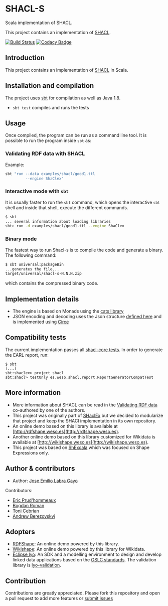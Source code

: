 # SHACL-S

Scala implementation of SHACL.

This project contains an implementation of
[SHACL](http://w3c.github.io/data-shapes/shacl/).

[![Build Status](https://travis-ci.org/weso/shacl-s.svg?branch=master)](https://travis-ci.org/weso/shacl-s)
[![Codacy Badge](https://api.codacy.com/project/badge/Grade/da1290bfb5ea4f4e9dbf4074960d06c3)](https://www.codacy.com/gh/weso/shacl-s?utm_source=github.com&amp;utm_medium=referral&amp;utm_content=weso/shacl-s&amp;utm_campaign=Badge_Grade)

## Introduction

This project contains an implementation of [SHACL](https://www.w3.org/TR/shacl/) in Scala.

## Installation and compilation

The project uses [sbt](http://www.scala-sbt.org/) for compilation as well as Java 1.8.

* `sbt test` compiles and runs the tests

## Usage

Once compiled, the program can be run as a command line tool.
It is possible to run the program inside `sbt` as:

### Validating RDF data with SHACL

Example:

```sh
sbt "run --data examples/shacl/good1.ttl 
         --engine ShaClex"
```

### Interactive mode with `sbt`

It is usually faster to run the `sbt` command, which opens the interactive `sbt` shell and inside that shell, execute the different commands.

```sh
$ sbt
... several information about loading libraries
sbt> run -d examples/shacl/good1.ttl --engine ShaClex  
```

### Binary mode

The fastest way to run Shacl-s is to compile the code and generate a binary.
The following command:

```sh
$ sbt universal:packageBin
...generates the file...
target/universal/shacl-s-N.N.N.zip
```

which contains the compressed binary code.

## Implementation details

* The engine is based on Monads using the [cats library](http://typelevel.org/cats/)
* JSON encoding and decoding uses the Json structure [defined here](https://shexspec.github.io/spec/) and is implemented using [Circe](https://github.com/travisbrown/circe)

## Compatibility tests

The current implementation passes all [shacl-core tests](https://w3c.github.io/data-shapes/data-shapes-test-suite/). In order to generate the EARL report, run: 
 
```
$ sbt 
[...]
sbt:shaclex> project shacl 
sbt:shacl> testOnly es.weso.shacl.report.ReportGeneratorCompatTest
```
 
## More information

* More information about SHACL can be read in the [Validating RDF data](http://book.validatingrdf.com) co-authored by one of the authors.
* This project was originally part of [SHaclEx](http://shaclex.weso.es) but we decided to modularize that project and keep the SHACl implementation in its own repository.
* An online demo based on this library is available at [http://rdfshape.weso.es](http://rdfshape.weso.es).
* Another online demo based on this library customized for Wikidata is available at [http://wikishape.weso.es](http://wikishape.weso.es).
* This project was based on [ShExcala](http://labra.github.io/ShExcala/) which was focused on Shape Expressions only.

## Author & contributors

* Author: [Jose Emilio Labra Gayo](http://labra.weso.es)

Contributors:

* [Eric Prud'hommeaux](https://www.w3.org/People/Eric/)
* [Bogdan Roman](https://github.com/bogdanromanx)
* [Toni Cebrían](http://www.tonicebrian.com/)
* [Andrew Berezovskyi](https://github.com/berezovskyi)

## Adopters

* [RDFShape](http://rdfshape.weso.es): An online demo powered by this library.
* [Wikishape](http://wikishape.weso.es): An online demo powered by this library for Wikidata.
* [Eclipse lyo](http://www.eclipse.org/lyo/): An SDK and a modelling environment to design and develop linked data applications based on the [OSLC standards](http://open-services.net/). The validation library is [lyo-validation](https://github.com/eclipse/lyo-validation).

## Contribution

Contributions are greatly appreciated.
Please fork this repository and open a
pull request to add more features or [submit issues](https://github.com/labra/shaclex/issues)
